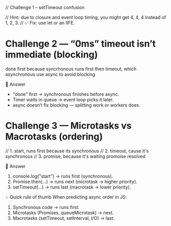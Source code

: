 // Challenge 1 – setTimeout confusion

// Hint: due to closure and event loop timing, you might get 4, 4, 4 instead of 1, 2, 3.
// ✅ Fix: use let or an IIFE.


# Challenge 2 — “0ms” timeout isn’t immediate (blocking)
done first because syncrhonous runs first then timeout, which asynchronous use async to avoid blocking

🧠 Answer

- "done" first → synchronous finishes before async.
- Timer waits in queue → event loop picks it later.
- async doesn’t fix blocking — splitting work or workers does.

# Challenge 3 — Microtasks vs Macrotasks (ordering)

// 1. start, runs first because its synchronous
// 2. timeout, cause it's synchronous
// 3. promise, because it's waiting promoise resolved

🧠 Answer

1. console.log("start") → runs first (synchronous).
2. Promise.then(...) → runs next (microtask → higher priority).
3. setTimeout(...) → runs last (macrotask → lower priority).

💡 Quick rule of thumb
When predicting async order in JS:
1. Synchronous code → runs first.
2. Microtasks (Promises, queueMicrotask) → next.
3. Macrotasks (setTimeout, setInterval, I/O) → last.